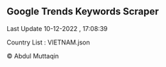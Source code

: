 

## Google Trends Keywords Scraper 
 
Last Update 10-12-2022 , 17:08:39

Country List :
VIETNAM.json



© Abdul Muttaqin 
